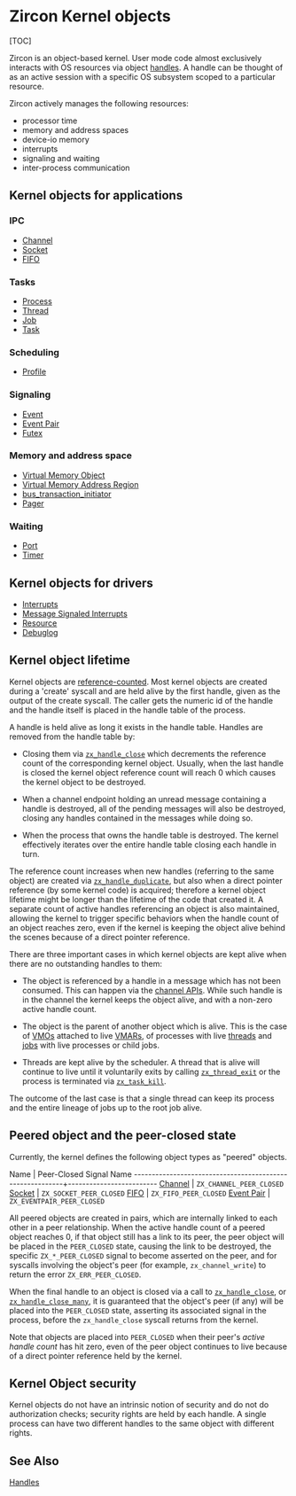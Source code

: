 # Zircon Kernel objects

[TOC]

Zircon is an object-based kernel. User mode code almost exclusively interacts
with OS resources via object [handles]. A handle can be thought of as an active
session with a specific OS subsystem scoped to a particular resource.

Zircon actively manages the following resources:

+ processor time
+ memory and address spaces
+ device-io memory
+ interrupts
+ signaling and waiting
+ inter-process communication

## Kernel objects for applications

### IPC

+ [Channel](reference/kernel_objects/channel.md)
+ [Socket](reference/kernel_objects/socket.md)
+ [FIFO](reference/kernel_objects/fifo.md)

### Tasks

+ [Process](reference/kernel_objects/process.md)
+ [Thread](reference/kernel_objects/thread.md)
+ [Job](reference/kernel_objects/job.md)
+ [Task](reference/kernel_objects/task.md)

### Scheduling

+ [Profile](reference/kernel_objects/profile.md)

### Signaling

+ [Event](reference/kernel_objects/event.md)
+ [Event Pair](reference/kernel_objects/eventpair.md)
+ [Futex](reference/kernel_objects/futex.md)

### Memory and address space

+ [Virtual Memory Object](reference/kernel_objects/vm_object.md)
+ [Virtual Memory Address Region](reference/kernel_objects/vm_address_region.md)
+ [bus_transaction_initiator](reference/kernel_objects/bus_transaction_initiator.md)
+ [Pager](reference/kernel_objects/pager.md)

### Waiting

+ [Port](reference/kernel_objects/port.md)
+ [Timer](reference/kernel_objects/timer.md)

## Kernel objects for drivers

+ [Interrupts](reference/kernel_objects/interrupts.md)
+ [Message Signaled Interrupts](reference/kernel_objects/msi.md)
+ [Resource](reference/kernel_objects/resource.md)
+ [Debuglog](reference/kernel_objects/debuglog.md)

## Kernel object lifetime

Kernel objects are [reference-counted]. Most kernel objects are
created during a 'create' syscall and are held alive by the first handle,
given as the output of the create syscall. The caller gets the numeric id of
the handle and the handle itself is placed in the handle table of the process.

A handle is held alive as long it exists in the handle table. Handles are
removed from the handle table by:

+ Closing them via [`zx_handle_close`] which decrements the reference
count of the corresponding kernel object. Usually, when the last handle is
closed the kernel object reference count will reach 0 which causes the kernel
object to be destroyed.

+ When a channel endpoint holding an unread message containing a handle is
destroyed, all of the pending messages will also be destroyed, closing any
handles contained in the messages while doing so.

+ When the process that owns the handle table is destroyed. The kernel
effectively iterates over the entire handle table closing each handle in turn.

The reference count increases when new handles (referring to the same object)
are created via [`zx_handle_duplicate`], but also when a direct pointer
reference (by some kernel code) is acquired; therefore a kernel object lifetime
might be longer than the lifetime of the code that created it. A separate count
of active handles referencing an object is also maintained, allowing the kernel
to trigger specific behaviors when the handle count of an object reaches zero,
even if the kernel is keeping the object alive behind the scenes because of a
direct pointer reference.

There are three important cases in which kernel objects are kept alive
when there are no outstanding handles to them:

+ The object is referenced by a handle in a message which has not been consumed.
This can happen via the [channel APIs][channel-api]. While such handle is in
the channel the kernel keeps the object alive, and with a non-zero active
handle count.

+ The object is the parent of another object which is alive. This is the
case of [VMOs] attached to live [VMARs], of processes with live [threads] and
[jobs] with live processes or child jobs.

+ Threads are kept alive by the scheduler. A thread that is alive will continue
to live until it voluntarily exits by calling [`zx_thread_exit`] or the process
is terminated via [`zx_task_kill`].

The outcome of the last case is that a single thread can keep its process
and the entire lineage of jobs up to the root job alive.

## Peered object and the peer-closed state

Currently, the kernel defines the following object types as "peered" objects.

 Name                                                     | Peer-Closed Signal Name
----------------------------------------------------------+-------------------------
[Channel](reference/kernel_objects/channel.md)      | `ZX_CHANNEL_PEER_CLOSED`
[Socket](reference/kernel_objects/socket.md)        | `ZX_SOCKET_PEER_CLOSED`
[FIFO](reference/kernel_objects/fifo.md)            | `ZX_FIFO_PEER_CLOSED`
[Event Pair](reference/kernel_objects/eventpair.md) | `ZX_EVENTPAIR_PEER_CLOSED`

All peered objects are created in pairs, which are internally linked to each
other in a peer relationship.  When the active handle count of a peered object
reaches 0, if that object still has a link to its peer, the peer object will be
placed in the `PEER_CLOSED` state, causing the link to be destroyed, the
specific `ZX_*_PEER_CLOSED` signal to become asserted on the peer, and for
syscalls involving the object's peer (for example, `zx_channel_write`) to return
the error `ZX_ERR_PEER_CLOSED`.

When the final handle to an object is closed via a call to [`zx_handle_close`],
or [`zx_handle_close_many`], it is guaranteed that the object's peer (if any)
will be placed into the `PEER_CLOSED` state, asserting its associated signal in
the process, before the `zx_handle_close` syscall returns from the kernel.

Note that objects are placed into `PEER_CLOSED` when their peer's _active handle
count_ has hit zero, even of the peer object continues to live because of a
direct pointer reference held by the kernel.

## Kernel Object security

Kernel objects do not have an intrinsic notion of security and do not do
authorization checks; security rights are held by each handle. A single process
can have two different handles to the same object with different rights.

## See Also

[Handles][handles]

[handles]: concepts/kernel/handles.md
[reference-counted]: https://en.wikipedia.org/wiki/Reference_counting
[`zx_handle_close`]: reference/syscalls/handle_close.md
[`zx_handle_close_many`]: reference/syscalls/handle_close_many.md
[`zx_handle_duplicate`]: reference/syscalls/handle_duplicate.md
[`zx_thread_exit`]:reference/syscalls/thread_exit.md
[`zx_task_kill`]: reference/syscalls/task_kill.md
[VMOs]: reference/kernel_objects/vm_object.md
[VMARs]: reference/kernel_objects/vm_address_region.md
[threads]: reference/kernel_objects/thread.md
[jobs]: reference/kernel_objects/job.md
[channel-api]: reference/kernel_objects/channel.md
